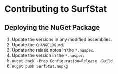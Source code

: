 Contributing to SurfStat
==========================

Deploying the NuGet Package
----------------------------

1. Update the versions in any modified assemblies.
2. Update the `CHANGELOG.md`.
3. Update the relase notes in the `*.nuspec`.
4. Update the version in the `*.nuspec`.
5. `nuget pack -Prop Configuration=Release -Build`
6. `nuget push SurfStat.nupkg`